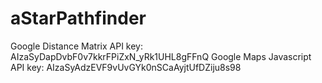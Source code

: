 # aStarPathfinder
Google Distance Matrix API key:  AIzaSyDapDvbF0v7kkrFPiZxN_yRk1UHL8gFFnQ 
Google Maps Javascript API key:  AIzaSyAdzEVF9vUvGYk0nSCaAyjtUfDZiju8s98 